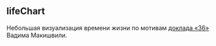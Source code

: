 ## lifeChart

Небольшая визуализация времени жизни по мотивам [доклада «36»](https://tech.yandex.ru/events/yagosti/fronttalks-ekb-sep-2014/talks/2235/?from=buznik.net) Вадима Макишвили. 